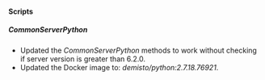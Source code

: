 
#### Scripts

##### CommonServerPython

- Updated the *CommonServerPython* methods to work without checking if server version is greater than 6.2.0.
- Updated the Docker image to: *demisto/python:2.7.18.76921*.
